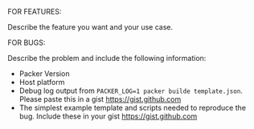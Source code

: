 FOR FEATURES:

Describe the feature you want and your use case.

FOR BUGS:

Describe the problem and include the following information:

- Packer Version
- Host platform
- Debug log output from `PACKER_LOG=1 packer builde template.json`.
  Please paste this in a gist https://gist.github.com
- The simplest example template and scripts needed to reproduce the bug.
  Include these in your gist https://gist.github.com
